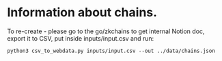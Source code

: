# Information about chains.

To re-create - please go to the go/zkchains to get internal Notion doc, export it to CSV, put inside inputs/input.csv and run:

```shell
python3 csv_to_webdata.py inputs/input.csv --out ../data/chains.json
```